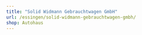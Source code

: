 ```yaml
---
title: "Solid Widmann Gebrauchtwagen GmbH"
url: /essingen/solid-widmann-gebrauchtwagen-gmbh/
shop: Autohaus
---
```

